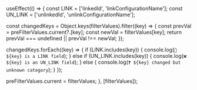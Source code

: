 useEffect(() => {
  const LINK = ['linkedId', 'linkConfigurationName'];
  const UN_LINK = ['unlinkedId', 'unlinkConfigurationName'];

  const changedKeys = Object.keys(filterValues).filter((key) => {
    const prevVal = preFilterValues.current?.[key];
    const newVal = filterValues[key];
    return prevVal === undefined || prevVal !== newVal;
  });

  changedKeys.forEach((key) => {
    if (LINK.includes(key)) {
      console.log(`🔗 ${key} is a LINK field`);
    } else if (UN_LINK.includes(key)) {
      console.log(`❌ ${key} is an UN_LINK field`);
    } else {
      console.log(`❓ ${key} changed but unknown category`);
    }
  });

  preFilterValues.current = filterValues;
}, [filterValues]);
